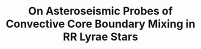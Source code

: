 ---
title: 'On Asteroseismic Probes of Convective Core Boundary Mixing in RR Lyrae Stars'
collection: publications
category: manuscripts
permalink: /publication/rr-lyrae-convection
# excerpt: 'This paper is about the number 1. The number 2 is left for future work.'
# date: 2009-10-01
venue: 'submitted to Astrophysical Journal'
paperurl: '/files/rr lyrae convection paper.pdf'
bibtexurl: 'http://academicpages.github.io/files/bibtex1.bib'
citation: ''
---
